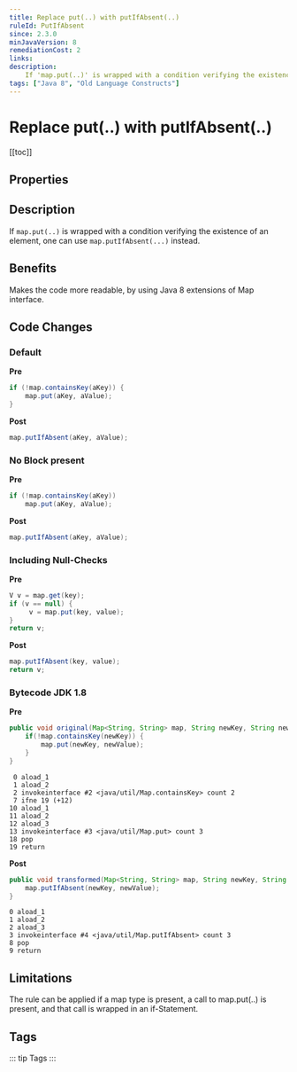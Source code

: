 ```yaml
---
title: Replace put(..) with putIfAbsent(..)
ruleId: PutIfAbsent
since: 2.3.0
minJavaVersion: 8
remediationCost: 2
links:
description:
    If 'map.put(..)' is wrapped with a condition verifying the existence of an element one can use 'map.putIfAbsent(...)' instead.
tags: ["Java 8", "Old Language Constructs"]
---
```


# Replace put(..) with putIfAbsent(..)

[[toc]]

## Properties

<RuleProperties />


## Description

If `map.put(..)` is wrapped with a condition verifying the existence of an element, one can use `map.putIfAbsent(...)` instead.

## Benefits

Makes the code more readable, by using Java 8 extensions of Map interface.


## Code Changes

### Default

__Pre__

```java
if (!map.containsKey(aKey)) {
    map.put(aKey, aValue);
}
```

__Post__
```java
map.putIfAbsent(aKey, aValue);
```

### No Block present

__Pre__

```java
if (!map.containsKey(aKey))
    map.put(aKey, aValue);
```

__Post__
```java
map.putIfAbsent(aKey, aValue);
```

### Including Null-Checks

__Pre__

```java
V v = map.get(key);
if (v == null) {
     v = map.put(key, value);
}
return v;
```

__Post__
```java
map.putIfAbsent(key, value);
return v;
```

### Bytecode JDK 1.8 

__Pre__
```java
public void original(Map<String, String> map, String newKey, String newValue) {
    if(!map.containsKey(newKey)) {
        map.put(newKey, newValue);
    }
}
```

```
 0 aload_1
 1 aload_2
 2 invokeinterface #2 <java/util/Map.containsKey> count 2
 7 ifne 19 (+12)
10 aload_1
11 aload_2
12 aload_3
13 invokeinterface #3 <java/util/Map.put> count 3
18 pop
19 return

```

__Post__
```java
public void transformed(Map<String, String> map, String newKey, String newValue) {
    map.putIfAbsent(newKey, newValue);
}
```

```
0 aload_1
1 aload_2
2 aload_3
3 invokeinterface #4 <java/util/Map.putIfAbsent> count 3
8 pop
9 return
```

## Limitations

The rule can be applied if a map type is present, a call to map.put(..) is present, and that call is wrapped in an if-Statement.

<VersionNotice />


## Tags

::: tip Tags
<TagLinks />
:::